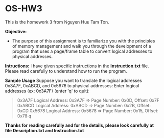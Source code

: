 # OS-HW3
This is the homework 3 from Nguyen Huu Tam Ton.

**Objective:**
- The purpose of this assignment is to familiarize you with the principles of memory management and walk you through the development of a program that uses a page/frame table to convert logical addresses to physical addresses.

**Intructions:**
I have given specific instructions in the **Instruction.txt** file. Please read carefully to understand how to run the program.

**Sample Usage**
Suppose you want to translate the logical addresses 0x3A7F, 0xABCD, and 0x5678 to physical addresses:
Enter logical addresses (ex: 0x3A7F) (enter 'q' to quit):
> 0x3A7F
Logical Address: 0x3A7F => Page Number: 0x0D, Offset: 0x7F
> 0xABCD
Logical Address: 0xABCD => Page Number: 0x2B, Offset: 0xCD
> 0x5678
Logical Address: 0x5678 => Page Number: 0x15, Offset: 0x78
> q

**Thanks for reading carefully and for the details, please look carefully at file Description.txt and Instruction.txt**
